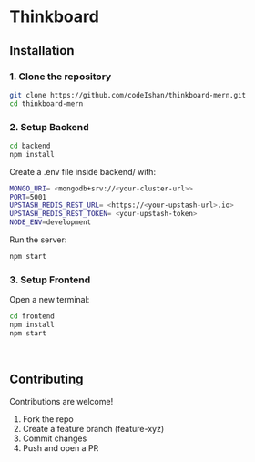 # Thinkboard

## Installation
### 1. Clone the repository

```bash
git clone https://github.com/codeIshan/thinkboard-mern.git
cd thinkboard-mern
```

### 2. Setup Backend


```bash
cd backend
npm install
```
Create a .env file inside backend/ with:
```bash
MONGO_URI= <mongodb+srv://<your-cluster-url>>
PORT=5001
UPSTASH_REDIS_REST_URL= <https://<your-upstash-url>.io>
UPSTASH_REDIS_REST_TOKEN= <your-upstash-token>
NODE_ENV=development
```

Run the server:
```bash
npm start
```
### 3. Setup Frontend

Open a new terminal:
```bash
cd frontend
npm install
npm start
```
<br/>

## Contributing

Contributions are welcome!

1. Fork the repo
2. Create a feature branch (feature-xyz)
3. Commit changes
4. Push and open a PR
